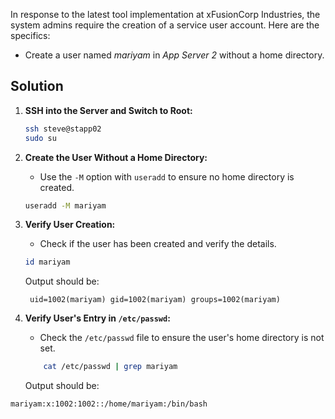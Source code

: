 In response to the latest tool implementation at xFusionCorp Industries, the system admins require the creation of a service user account. Here are the specifics:

- Create a user named _mariyam_ in _App Server 2_ without a home directory.

## Solution

1. **SSH into the Server and Switch to Root:**

   ```bash
   ssh steve@stapp02
   sudo su
   ```

2. **Create the User Without a Home Directory:**
   - Use the `-M` option with `useradd` to ensure no home directory is created.

   ```bash
   useradd -M mariyam
   ```

3. **Verify User Creation:**
   - Check if the user has been created and verify the details.

   ```bash
   id mariyam
   ```

   Output should be:

     ```
      uid=1002(mariyam) gid=1002(mariyam) groups=1002(mariyam)
     ```

4. **Verify User's Entry in `/etc/passwd`:**
   - Check the `/etc/passwd` file to ensure the user's home directory is not set.

   ```bash
       cat /etc/passwd | grep mariyam
   ```
    Output should be:

```
mariyam:x:1002:1002::/home/mariyam:/bin/bash
```
